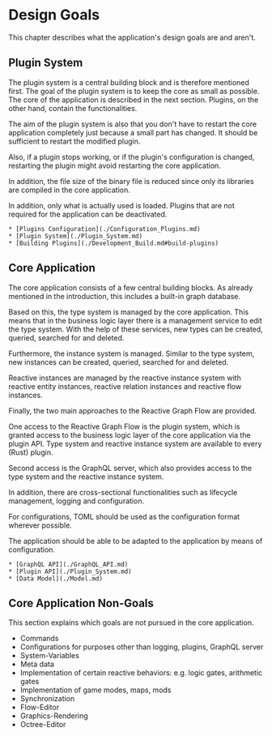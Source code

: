 # Design Goals

This chapter describes what the application's design goals are and aren't.

## Plugin System

The plugin system is a central building block and is therefore mentioned first. The goal of the plugin system is to keep
the core as small as possible. The core of the application is described in the next section. Plugins, on the other hand,
contain the functionalities.

The aim of the plugin system is also that you don't have to restart the core application completely just because a small
part has changed. It should be sufficient to restart the modified plugin.

Also, if a plugin stops working, or if the plugin's configuration is changed, restarting the plugin might avoid
restarting the core application.

In addition, the file size of the binary file is reduced since only its libraries are compiled in the core application.

In addition, only what is actually used is loaded. Plugins that are not required for the application can be deactivated.

```admonish info "Quick-Links"
* [Plugins Configuration](./Configuration_Plugins.md)
* [Plugin System](./Plugin_System.md)
* [Building Plugins](./Development_Build.md#build-plugins)
```

## Core Application

The core application consists of a few central building blocks. As already mentioned in the introduction, this includes
a built-in graph database.

Based on this, the type system is managed by the core application. This means that in the business logic layer there is
a management service to edit the type system. With the help of these services, new types can be created, queried,
searched for and deleted.

Furthermore, the instance system is managed. Similar to the type system, new instances can be created, queried, searched
for and deleted.

Reactive instances are managed by the reactive instance system with reactive entity instances, reactive relation
instances and reactive flow instances.

Finally, the two main approaches to the Reactive Graph Flow are provided.

One access to the Reactive Graph Flow is the plugin system, which is granted access to the business logic layer of the
core application via the plugin API. Type system and reactive instance system are available to every (Rust) plugin.

Second access is the GraphQL server, which also provides access to the type system and the reactive instance system.

In addition, there are cross-sectional functionalities such as lifecycle management, logging and configuration.

For configurations, TOML should be used as the configuration format wherever possible.

The application should be able to be adapted to the application by means of configuration.

```admonish info "Quick-Links"
* [GraphQL API](./GraphQL_API.md)
* [Plugin API](./Plugin_System.md)
* [Data Model](./Model.md)
```

## Core Application Non-Goals

This section explains which goals are not pursued in the core application.

* Commands
* Configurations for purposes other than logging, plugins, GraphQL server
* System-Variables
* Meta data
* Implementation of certain reactive behaviors: e.g. logic gates, arithmetic gates
* Implementation of game modes, maps, mods
* Synchronization
* Flow-Editor
* Graphics-Rendering
* Octree-Editor
